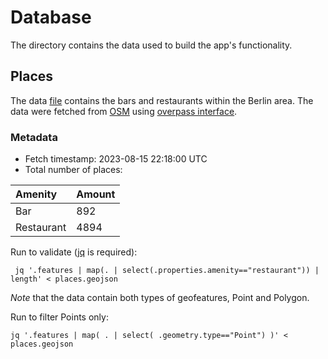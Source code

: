 # Database

The directory contains the data used to build the app's functionality.

## Places

The data [file](places.geojson) contains the bars and restaurants within the Berlin area. The data were fetched from
[OSM](https://www.openstreetmap.org) using [overpass interface](https://overpass-turbo.eu/s/1yXX).

### Metadata

- Fetch timestamp: 2023-08-15 22:18:00 UTC
- Total number of places:

| Amenity    | Amount |
|:-----------|:-------|
| Bar        | 892    |
| Restaurant | 4894   |

Run to validate ([jq](https://jqlang.github.io/jq/) is required):

```commandline
 jq '.features | map(. | select(.properties.amenity=="restaurant")) | length' < places.geojson
```

_Note_ that the data contain both types of geofeatures, Point and Polygon.

Run to filter Points only:

```commandline
jq '.features | map( . | select( .geometry.type=="Point") )' < places.geojson
```
